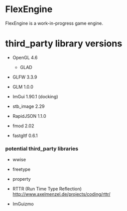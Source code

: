 # FlexEngine
FlexEngine is a work-in-progress game engine.

# third_party library versions
- OpenGL 4.6
  - GLAD
- GLFW 3.3.9
- GLM 1.0.0
- ImGui 1.90.1 (docking)
- stb_image 2.29
- RapidJSON 1.1.0
- fmod 2.02

- fastgltf 0.6.1

### potential third_party libraries
- wwise
- freetype
- property
- RTTR (Run Time Type Reflection) http://www.axelmenzel.de/projects/coding/rttr/

- ImGuizmo
